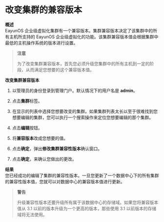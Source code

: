 # 改变集群的兼容版本

**概述**<br/>
EayunOS 企业级虚拟化集群有一个兼容版本。集群兼容版本决定了该集群中的所有主机所支持的 EayunOS 企业级虚拟化的功能。该集群兼容版本值会根据集群中最低的主机操作系统的版本进行设置。

> **注意**
>
> 为了改变集群兼容版本，首先您必须升级您集群中的所有主机到一定的阶段，从而满足您想要的这个兼容版本值。

**改变集群兼容版本**
1. 以管理员的身份登录到管理门户。默认情况下的用户名是 **admin**。

2. 点击**集群**标签。

3. 在显示的列表中选择您想要改变的集群。如果集群列表太长以至于很难找到您想要编辑的集群，您可以执行一个搜索操作来定位您想要编辑的那个集群。

4. 点击**编辑**按钮。

5. 将**兼容版本**改成您想要的值。

6. 点击**确定**，弹出**修改集群兼容性版本**确认窗口。

7. 点击**确定**，来确认您做出的更改。

**结果**<br/>
您已经成功的编辑了集群的兼容性版本。一旦您更新了一个数据中心下的所有集群的兼容性版本值，您就可以对数据中心的兼容版本值进行更新。

> **警告**
>
> 升级兼容性版本还要升级所有属于该数据中心的存储域。如果您将兼容版本值从 3.1 以前的版本升级为一个更高的版本，那些使用 3.1 以前版本的存储域将无法使用。
